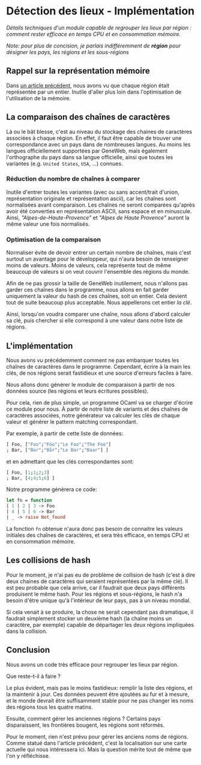 # Détection des lieux - Implémentation

_Détails techniques d'un module capable de regrouper les lieux par
région : comment rester efficace en temps CPU et en
consommation mémoire._

_Note: pour plus de concision, je parlais indifféremment de __région__
pour désigner les pays, les régions et les sous-régions_

## Rappel sur la représentation mémoire

Dans [un article précédent](/posts/2019-07-22-detection-des-lieux/),
nous avons vu que chaque région était représentée par un
entier. Inutile d'aller plus loin dans l'optimisation de l'utilisation
de la mémoire.

## La comparaison des chaînes de caractères

Là ou le bât blesse, c'est au niveau du stockage des chaines de
caractères associées à chaque région. En effet, il faut être capable
de trouver une correspondance avec un pays dans de nombreuses
langues. Au moins les langues officiellement supportées par GeneWeb,
mais également l'orthographe du pays dans sa langue officielle, ainsi
que toutes les variantes (e.g. `United States`, `USA`, ...) connues.

### Réduction du nombre de chaînes à comparer

Inutile d'entrer toutes les variantes (avec ou sans accent/trait
d'union, représentation originale et représentation ascii), car les
chaînes sont normalisées avant comparaison. Les chaînes ne seront
comparées qu'après avoir été converties en représentation ASCII, sans
espace et en minuscule. Ainsi, _"Alpes-de-Haute-Provence"_ et _"Alpes
de Haute Provence"_ auront la même valeur une fois normalisés.

### Optimisation de la comparaison

Normaliser évite de devoir entrer un certain nombre de chaînes, mais
c'est surtout un avantage pour le développeur, qui n'aura besoin de
renseigner moins de valeurs. Moins de valeurs, cela représente tout de
même beaucoup de valeurs si on veut couvrir l'ensemble des régions du
monde.

Afin de ne pas grossir la taille de GeneWeb inutilement, nous n'allons
pas garder ces chaînes dans le programme, nous allons en fait garder
uniquement la valeur du hash de ces chaînes, soit un entier. Cela
devient tout de suite beaucoup plus acceptable. Nous appellerons cet
entier _la clé_.

Ainsi, lorsqu'on voudra comparer une chaîne, nous allons d'abord
calculer sa clé, puis chercher si elle correspond à une valeur dans
notre liste de régions.

## L'implémentation

Nous avons vu précédemment comment ne pas embarquer toutes les chaînes
de caractères dans le programme. Cependant, écrire à la main les
clés, de nos régions serait fastidieux et une source d'erreurs faciles à
faire.

Nous allons donc générer le module de comparaison à partir de nos
données source (les régions et leurs écritures possibles).

Pour cela, rien de plus simple, un programme OCaml va se charger
d'écrire ce module pour nous. À partir de notre liste de variants et
des chaînes de caractères associées, notre générateur va calculer les
clés de chaque valeur et générer le pattern matching correspondant.

Par exemple, à partir de cette liste de données:

```ocaml
[ Foo, ["Foo";"Föo";"Le Foo";"The Foo"]
; Bar, ["Bar";"Bãr";"Le Bar";"Baar"] ]
```

et en admettant que les clés correspondantes sont:

```ocaml
[ Foo, [1;1;2;3]
; Bar, [4;4;5;6] ]
```

Notre programme génèrera ce code:

```ocaml
let fn = function
| 1 | 2 | 3 -> Foo
| 4 | 5 | 6 -> Bar
| _ -> raise Not_found
```

La fonction `fn` obtenue n'aura donc pas besoin de connaitre les
valeurs initiales des chaînes de caractères, et sera très
efficace, en temps CPU et en consommation mémoire.

## Les collisions de hash

Pour le moment, je n'ai pas eu de problème de collision de hash (c'est
à dire deux chaines de caractères qui seraient représentées par la
même clé). Il est peu probable que cela arrive, car il faudrait que
deux pays différents produisent le même hash. Pour les régions et
sous-régions, le hash n'a besoin d'être unique qu'à l'intérieur de
leur pays, pas à un niveau mondial.

Si cela venait à se produire, la chose ne serait cependant pas
dramatique, il faudrait simplement stocker un deuxième hash (la chaîne
moins un caractère, par exemple) capable de départager les deux
régions impliquées dans la collision.

## Conclusion

Nous avons un code très efficace pour regrouper les lieux par région.

Que reste-t-il à faire ?

Le plus évident, mais pas le moins fastidieux: remplir la liste des
régions, et la maintenir à jour. Ces données peuvent être ajoutées au
fur et à mesure, et le monde devrait être suffisamment stable pour ne
pas changer les noms des régions tous les quatre matins.

Ensuite, comment gérer les anciennes régions ? Certains pays
disparaissent, les frontières bougent, les régions sont réformés.

Pour le moment, rien n'est prévu pour gérer les anciens noms de
régions. Comme statué dans l'article précédent, c'est la localisation
sur une carte actuelle qui nous intéressera ici. Mais la question
mérite tout de même que l'on y réfléchisse.
